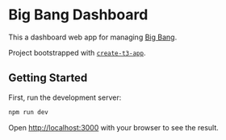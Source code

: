 # Big Bang Dashboard

This a dashboard web app for managing [Big Bang](https://repo1.dso.mil/big-bang/bigbang).

Project bootstrapped with [`create-t3-app`](https://create.t3.gg/).


## Getting Started

First, run the development server:

```bash
npm run dev
```

Open [http://localhost:3000](http://localhost:3000) with your browser to see the result.